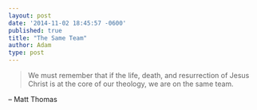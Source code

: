 ```yaml
---
layout: post
date: '2014-11-02 18:45:57 -0600'
published: true
title: "The Same Team"
author: Adam
type: post
---
```


> We must remember that if the life, death, and resurrection of Jesus Christ is at the core of our theology, we are on the same team.

– Matt Thomas
